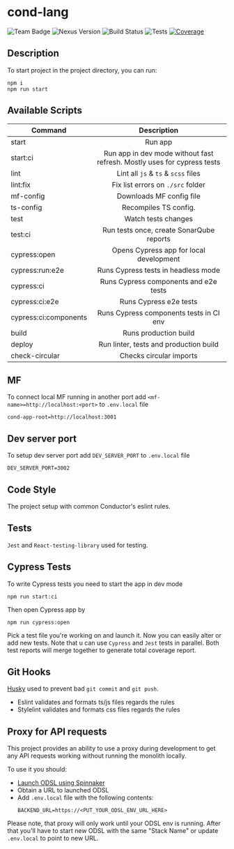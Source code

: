 # cond-lang

![Team Badge](https://shields.us-east-1.conductor.sh/badge/conductor-CorePlatform-green.svg)
![Nexus Version](https://shields.us-east-1.conductor.sh/nexus/r/http/nexus-write.infra.us-east-1.conductor.sh/com.conductor/cond-lang.svg)
![Build Status](https://shields.us-east-1.conductor.sh/jenkins/s/http/jenkins-release.infra.us-east-1.conductor.sh/core-platform/microservices/cond-lang.svg)
![Tests](https://shields.us-east-1.conductor.sh/jenkins/t/http/jenkins-release.infra.us-east-1.conductor.sh/core-platform/microservices/cond-lang.svg)
[![Coverage](http://sonarqube.infra.us-east-1.conductor.sh/api/project_badges/measure?project=com.conductor%3Acond-lang&metric=coverage)](http://sonarqube.infra.us-east-1.conductor.sh/dashboard?id=com.conductor%3Acond-lang)


## Description


To start project in the project directory, you can run:

```
npm i
npm run start
```

## Available Scripts

| Command         |                  Description                                              |
| --------------- | :-----------------------------------------------------------------------: |
| start           |  Run app                                                                  |
| start:ci        |  Run app in dev mode without fast refresh. Mostly uses for cypress tests  |
| lint            |  Lint all `js` & `ts` & `scss` files                                      |
| lint:fix        |  Fix list errors on `./src` folder                                        |
| mf-config       |  Downloads MF config file                                                 |
| ts-config       |  Recompiles TS config.                                                    |
| test            |  Watch tests changes                                                      |
| test:ci         |  Run tests once, create SonarQube reports                                 |
| cypress:open    |  Opens Cypress app for local development                                  |
| cypress:run:e2e     |  Runs Cypress tests in headless mode                                      |
| cypress:ci            |  Runs Cypress components and e2e tests                                    |
| cypress:ci:e2e        |  Runs Cypress  e2e tests                                                  |
| cypress:ci:components |  Runs Cypress components tests in CI env                                  |
| build           |  Runs production build                                                    |
| deploy          |  Run linter, tests and production build                                   |
| check-circular  |  Checks circular imports                                                  |


## MF
To connect local MF running in another port add `<mf-name>=http://localhost:<port>` to `.env.local` file
```
cond-app-root=http://localhost:3001
```
## Dev server port
To setup dev server port add `DEV_SERVER_PORT` to `.env.local` file
```
DEV_SERVER_PORT=3002
```

## Code Style

The project setup with common Conductor's eslint rules.  


## Tests

`Jest` and `React-testing-library` used for testing.

## Cypress Tests
To write Cypress tests you need to start the app in dev mode

`npm run start:ci`

Then open Cypress app by

`npm run cypress:open`

Pick a test file you're working on and launch it. Now you can easily alter or add new tests.
Note that u can use `Cypress` and `Jest` tests in parallel. Both test reports will merge together to generate total coverage report.

## Git Hooks

[Husky](https://www.npmjs.com/package/husky) used to prevent bad `git commit` and `git push`.

-   Eslint validates and formats ts/js files regards the rules
-   Stylelint validates and formats css files regards the rules


## Proxy for API requests

This project provides an ability to use a proxy during development to get any API requests working without running the monolith locally.

To use it you should:

- [Launch ODSL using Spinnaker](https://spinnaker.int.infra.us-east-1.conductor.sh/#/applications/on-demand-searchlight/executions)
- Obtain a URL to launched ODSL
- Add `.env.local` file with the following contents:
    ```
    BACKEND_URL=https://<PUT_YOUR_ODSL_ENV_URL_HERE>
    ```
Please note, that proxy will only work until your ODSL env is running. After that you'll have to start new ODSL with the same "Stack Name" or update `.env.local` to point to new URL.
